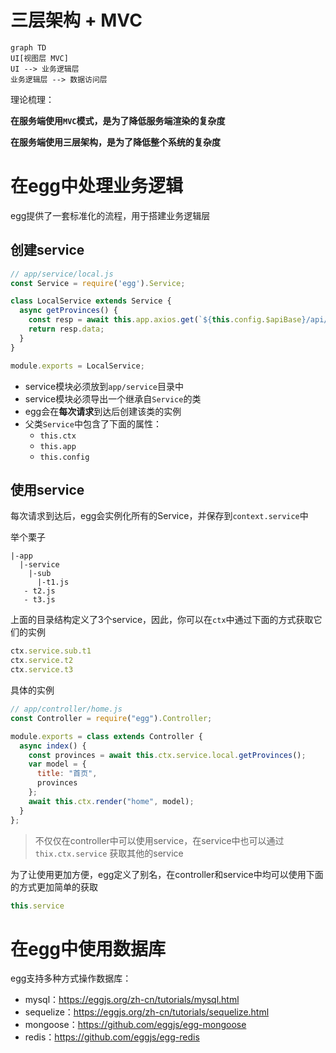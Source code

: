 # 三层架构 + MVC

```mermaid
graph TD
UI[视图层 MVC]
UI --> 业务逻辑层
业务逻辑层 --> 数据访问层
```

理论梳理：

**在服务端使用`MVC`模式，是为了降低服务端渲染的复杂度**

**在服务端使用三层架构，是为了降低整个系统的复杂度**



# 在egg中处理业务逻辑

egg提供了一套标准化的流程，用于搭建业务逻辑层

## 创建service

```js
// app/service/local.js
const Service = require('egg').Service;

class LocalService extends Service {
  async getProvinces() {
    const resp = await this.app.axios.get(`${this.config.$apiBase}/api/local`);
    return resp.data;
  }
}

module.exports = LocalService;
```

- service模块必须放到`app/service`目录中
- service模块必须导出一个继承自`Service`的类
- egg会在**每次请求**到达后创建该类的实例
- 父类`Service`中包含了下面的属性：
  - `this.ctx`
  - `this.app`
  - `this.config`

## 使用service

每次请求到达后，egg会实例化所有的Service，并保存到`context.service`中

举个栗子

```
|-app
  |-service
    |-sub
      |-t1.js
   - t2.js
   - t3.js
```

上面的目录结构定义了3个service，因此，你可以在`ctx`中通过下面的方式获取它们的实例

```js
ctx.service.sub.t1
ctx.service.t2
ctx.service.t3
```

具体的实例

```js
// app/controller/home.js
const Controller = require("egg").Controller;

module.exports = class extends Controller {
  async index() {
    const provinces = await this.ctx.service.local.getProvinces();
    var model = {
      title: "首页",
      provinces
    };
    await this.ctx.render("home", model);
  }
};
```

> 不仅仅在controller中可以使用service，在service中也可以通过 `thix.ctx.service` 获取其他的service

为了让使用更加方便，egg定义了别名，在controller和service中均可以使用下面的方式更加简单的获取

```js
this.service
```





# 在egg中使用数据库

egg支持多种方式操作数据库：

- mysql：https://eggjs.org/zh-cn/tutorials/mysql.html
- sequelize：https://eggjs.org/zh-cn/tutorials/sequelize.html
- mongoose：https://github.com/eggjs/egg-mongoose
- redis：https://github.com/eggjs/egg-redis
